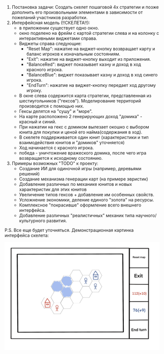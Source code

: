 1) Постановка задачи: 
Создать скелет пошаговой 4x стратегии и позже дополнить его произвольными элементами в зависимости от пожеланий участников разработки.
2) Интерфейсная модель (!!СКЕЛЕТА!!):
	- в приложении существует одно окно.
	- окно поделено на фрейм с картой стратегии слева и на колонку с интерактивными
	виджетами справа.
	- Виджеты справа следующие:
		- "Reset Map": нажатие на виджет-кнопку возвращает карту и баланс игроков к изначальным состояниям.
		- "Exit": нажатие на виджет-кнопку выходит из приложения.
		- "BalanceRed": виджет показывает казну и доход в ход красного игрока.
		- "BalanceBlue": виджет показывает казну и доход в ход синего игрока.
		- "EndTurn": нажатие на виджет-кнопку передает ход другому игроку.
	- В окне слева содержится карта стратегии, представленная из шестиугольников ("гексов"). Моделирование территорий
	производится с помощью них.
	- Гексы делятся на "сушу" и "море".
	- На карте расположено 2 генерирующих доход "домика" - красный и синий.
	- При нажатии на гекс с домиком вылезает окошко с выбором юнита для покупки и ценой его найма(содержания в ход).
	- В скелете поддерживается один юнит (характеристики и тип взаимодействия юнитов и "домиков" уточняется)
	- Ход начинается с красного игрока.
	- победа - уничтожение вражеского домика, после чего игра возвращается к исходному состоянию.
3) Примеры возможных "TODO" к проекту:
	- Создание ИИ для одиночной игры (например, деревьями решений)
	- Создание механизма генерации карт (на примере эвристик)
	- Добавление различных по механике юнитов и новых характеристик для этих юнитов
	- Увеличение типов гексов + добавление им особенных свойств.
	- Усложнение экономики, деление единого "золота" на ресурсы.
	- Комплексное "покрасивше" оформление всего внешнего интерфейса.
	- Добавление различных "реалистичных" механик типа научного/культурного развития.

P.S. Все еще будет уточняться. Демонстрационная картинка интерфейса скелета:
<p align="center">
  <img src="./documentation/images/miniciv.jpg" width="900" title="hover text">
</p>